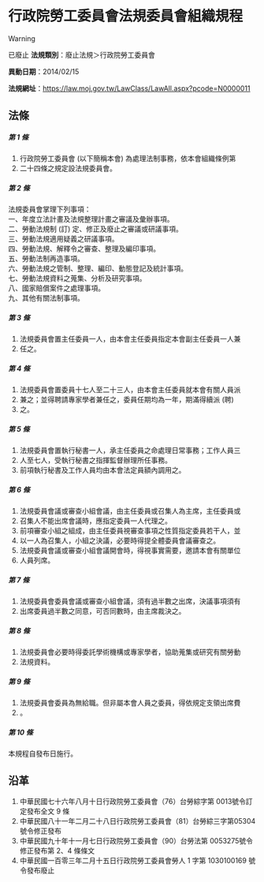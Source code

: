 # 行政院勞工委員會法規委員會組織規程


> [!WARNING]
> 已廢止
**法規類別**：廢止法規＞行政院勞工委員會

**異動日期**：2014/02/15  

**法規網址**：https://law.moj.gov.tw/LawClass/LawAll.aspx?pcode=N0000011



## 法條
##### 第 1 條
1. 行政院勞工委員會 (以下簡稱本會) 為處理法制事務，依本會組織條例第
1. 二十四條之規定設法規委員會。

##### 第 2 條
法規委員會掌理下列事項：  
一、年度立法計畫及法規整理計畫之審議及彙辦事項。  
二、勞動法規制 (訂) 定、修正及廢止之審議或研議事項。  
三、勞動法規適用疑義之研議事項。  
四、勞動法規、解釋令之審查、整理及編印事項。  
五、勞動法制再造事項。  
六、勞動法規之管制、整理、編印、動態登記及統計事項。  
七、勞動法規資料之蒐集、分析及研究事項。  
八、國家賠償案件之處理事項。  
九、其他有關法制事項。

##### 第 3 條
1. 法規委員會置主任委員一人，由本會主任委員指定本會副主任委員一人兼
1. 任之。

##### 第 4 條
1. 法規委員會置委員十七人至二十三人，由本會主任委員就本會有關人員派
1. 兼之；並得聘請專家學者兼任之，委員任期均為一年，期滿得續派 (聘)
1. 之。

##### 第 5 條
1. 法規委員會置執行秘書一人，承主任委員之命處理日常事務；工作人員三
1. 人至七人，受執行秘書之指揮監督辦理所任事務。
1. 前項執行秘書及工作人員均由本會法定員額內調用之。

##### 第 6 條
1. 法規委員會議或審查小組會議，由主任委員或召集人為主席，主任委員或
1. 召集人不能出席會議時，應指定委員一人代理之。
1. 前項審查小組之組成，由主任委員視審查事項之性質指定委員若干人，並
1. 以一人為召集人，小組之決議，必要時得提全體委員會議審查之。
1. 法規委員會議或審查小組會議開會時，得視事實需要，邀請本會有關單位
1. 人員列席。

##### 第 7 條
1. 法規委員會委員會議或審查小組會議，須有過半數之出席，決議事項須有
1. 出席委員過半數之同意，可否同數時，由主席裁決之。

##### 第 8 條
1. 法規委員會必要時得委託學術機構或專家學者，協助蒐集或研究有關勞動
1. 法規資料。

##### 第 9 條
1. 法規委員會委員為無給職。但非屬本會人員之委員，得依規定支領出席費
1. 。

##### 第 10 條
本規程自發布日施行。

## 沿革
1. 中華民國七十六年八月十日行政院勞工委員會（76）台勞綜字第 0013號令訂定發布全文 9  條
1. 中華民國八十一年二月二十八日行政院勞工委員會（81）台勞綜三字第05304 號令修正發布
1. 中華民國九十年十一月七日行政院勞工委員會（90）台勞法第 0053275號令修正發布第 2、4 條條文
1. 中華民國一百零三年二月十五日行政院勞工委員會勞人 1  字第 1030100169 號令發布廢止
